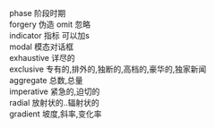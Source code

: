 phase  阶段时期  
forgery  伪造
omit  忽略  
indicator 指标 可以加s  
modal  模态对话框  
exhaustive  详尽的  
exclusive  专有的,排外的,独断的,高档的,豪华的,独家新闻  
aggregate  总数,总量  
imperative  紧急的,迫切的  
radial  放射状的..辐射状的  
gradient  坡度,斜率,变化率  
